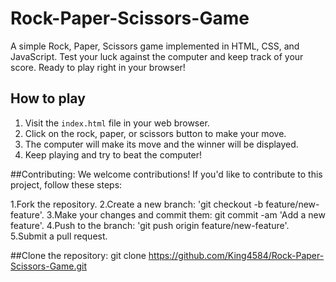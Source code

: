 # Rock-Paper-Scissors-Game
A simple Rock, Paper, Scissors game implemented in HTML, CSS, and JavaScript. Test your luck against the computer and keep track of your score. Ready to play right in your browser!

## How to play

1. Visit the `index.html` file in your web browser.
2. Click on the rock, paper, or scissors button to make your move.
3. The computer will make its move and the winner will be displayed.
4. Keep playing and try to beat the computer!

##Contributing:
We welcome contributions! If you'd like to contribute to this project, follow these steps:

1.Fork the repository.
2.Create a new branch: 'git checkout -b feature/new-feature'.
3.Make your changes and commit them: git commit -am 'Add a new feature'.
4.Push to the branch: 'git push origin feature/new-feature'.
5.Submit a pull request.

##Clone the repository:
git clone https://github.com/King4584/Rock-Paper-Scissors-Game.git
